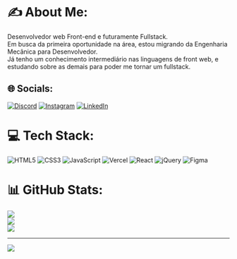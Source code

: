 # :writing_hand: About Me:
Desenvolvedor web Front-end e futuramente Fullstack.<br>Em busca da primeira oportunidade na área, estou migrando da Engenharia Mecânica para Desenvolvedor.<br>Já tenho um conhecimento intermediário nas linguagens de front web, e estudando sobre as demais para poder me tornar um fullstack.


## 🌐 Socials:
[![Discord](https://img.shields.io/badge/Discord-%237289DA.svg?logo=discord&logoColor=white)](https://discord.gg/A.E.K.Jr#3858) [![Instagram](https://img.shields.io/badge/Instagram-%23E4405F.svg?logo=Instagram&logoColor=white)](https://instagram.com/AekJr) [![LinkedIn](https://img.shields.io/badge/LinkedIn-%230077B5.svg?logo=linkedin&logoColor=white)](https://linkedin.com/in/www.linkedin.com/in/aekjr) 

# 💻 Tech Stack:
![HTML5](https://img.shields.io/badge/html5-%23E34F26.svg?style=for-the-badge&logo=html5&logoColor=white) ![CSS3](https://img.shields.io/badge/css3-%231572B6.svg?style=for-the-badge&logo=css3&logoColor=white) ![JavaScript](https://img.shields.io/badge/javascript-%23323330.svg?style=for-the-badge&logo=javascript&logoColor=%23F7DF1E) ![Vercel](https://img.shields.io/badge/vercel-%23000000.svg?style=for-the-badge&logo=vercel&logoColor=white) ![React](https://img.shields.io/badge/react-%2320232a.svg?style=for-the-badge&logo=react&logoColor=%2361DAFB) ![jQuery](https://img.shields.io/badge/jquery-%230769AD.svg?style=for-the-badge&logo=jquery&logoColor=white) 	![Figma](https://img.shields.io/badge/figma-%23F24E1E.svg?style=for-the-badge&logo=figma&logoColor=white)
# 📊 GitHub Stats:
![](https://github-readme-stats.vercel.app/api?username=AEKJr&theme=nightowl&hide_border=false&include_all_commits=true&count_private=true)<br/>
![](https://github-readme-streak-stats.herokuapp.com/?user=AEKJr&theme=nightowl&hide_border=false)<br/>
![](https://github-readme-stats.vercel.app/api/top-langs/?username=AEKJr&theme=nightowl&hide_border=false&include_all_commits=true&count_private=true&layout=compact)

---
[![](https://visitcount.itsvg.in/api?id=AEKJr&icon=1&color=11)](https://visitcount.itsvg.in)

<!-- Proudly created with GPRM ( https://gprm.itsvg.in ) -->